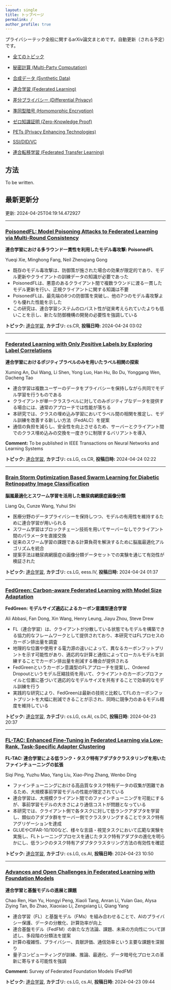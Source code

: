 ```yaml
---
layout: single
title: トップページ
permalink: /
author_profile: true
---
```


プライバシーテック全般に関するarXiv論文まとめです。自動更新（される予定）です。

- [全てのトピック](all/)

- [秘密計算 (Multi-Party Computation)](mpc/)
- [合成データ (Synthetic Data)](sd/)
- [連合学習 (Federated Learning)](fl/)
- [差分プライバシー (Differential Privacy)](dp/)
- [準同型暗号 (Homomorphic Encryption)](he/)
- [ゼロ知識証明 (Zero-Knowledge Proof)](zkp/)
- [PETs (Privacy Enhancing Technologies)](pets/)
- [SSI/DID/VC](ssi/)
- [連合転移学習 (Federated Transfer Learning)](ftl/)


## 方法

To be written.

## 最新更新分

更新: 2024-04-25T04:19:14.472927

- - -

### [PoisonedFL: Model Poisoning Attacks to Federated Learning via Multi-Round Consistency](http://arxiv.org/abs/2404.15611)

**連合学習における多ラウンド一貫性を利用したモデル毒攻撃: PoisonedFL**

Yueqi Xie, Minghong Fang, Neil Zhenqiang Gong

- 既存のモデル毒攻撃は、防御策が施された場合の効果が限定的であり、モデル更新やクライアントの訓練データの知識が必要であった
- PoisonedFLは、悪意のあるクライアント間で複数ラウンドに渡る一貫したモデル更新を行い、正規クライアントに関する知識は不要
- PoisonedFLは、最先端の8つの防御策を突破し、他の7つのモデル毒攻撃よりも優れた性能を示した
- この研究は、連合学習システムのロバスト性が従来考えられていたよりも低いことを示し、新たな防御機構の開発の必要性を強調している



**トピック:** [連合学習](fl), **カテゴリ:** cs.CR, **投稿日時:** 2024-04-24 03:02

- - -

### [Federated Learning with Only Positive Labels by Exploring Label Correlations](http://arxiv.org/abs/2404.15598)

**連合学習におけるポジティブラベルのみを用いたラベル相関の探索**

Xuming An, Dui Wang, Li Shen, Yong Luo, Han Hu, Bo Du, Yonggang Wen, Dacheng Tao

- 連合学習は複数ユーザーのデータをプライバシーを保持しながら共同でモデル学習を行うものである
- クライアントが単一クラスラベルに対してのみポジティブなデータを提供する場合には、通常のアプローチでは性能が落ちる
- 本研究では、クラスの埋め込み学習においてラベル間の相関を推定し、モデル訓練を改善する新しい方法（FedALC）を提案
- 通信の負担を減らし、安全性を向上させるため、サーバーとクライアント間でのクラス埋め込みの交換を一度きりに制限するバリアントを導入

**Comment:** To be published in IEEE Transactions on Neural Networks and Learning   Systems

**トピック:** [連合学習](fl), **カテゴリ:** cs.LG, cs.CR, **投稿日時:** 2024-04-24 02:22

- - -

### [Brain Storm Optimization Based Swarm Learning for Diabetic Retinopathy Image Classification](http://arxiv.org/abs/2404.15585)

**脳嵐最適化とスワーム学習を活用した糖尿病網膜症画像分類**

Liang Qu, Cunze Wang, Yuhui Shi

- 医療分野のデータプライバシーを保持しつつ、モデルの有用性を維持するために連合学習が用いられる
- スワーム学習はブロックチェーン技術を用いてサーバーなしでクライアント間のパラメータを直接交換
- 従来のスワーム学習の課題である計算負荷を解決するために脳嵐最適化アルゴリズムを統合
- 提案手法は糖尿病網膜症の画像分類データセットでの実験を通じて有効性が検証された



**トピック:** [連合学習](fl), **カテゴリ:** cs.LG, eess.IV, **投稿日時:** 2024-04-24 01:37

- - -

### [FedGreen: Carbon-aware Federated Learning with Model Size Adaptation](http://arxiv.org/abs/2404.15503)

**FedGreen: モデルサイズ適応によるカーボン意識型連合学習**

Ali Abbasi, Fan Dong, Xin Wang, Henry Leung, Jiayu Zhou, Steve Drew

- FL（連合学習）は、クライアントが分散している状態でもモデルを構築できる協力的なフレームワークとして提供されており、本研究ではFLプロセスのカーボン排出量を調査
- 地理的な位置や使用する電力源の違いによって、異なるカーボンフットプリントを示す可能性があり、適応的な計算と通信によってローカルモデルを訓練することでカーボン排出量を削減する機会が提供される
- FedGreenというカーボン意識型のFLアプローチを提案し、Ordered Dropoutというモデル圧縮技術を用いて、クライアントのカーボンプロファイルと位置に基づいて適応的なモデルサイズを共有することで効率的なモデル訓練を行う
- 実践的な研究により、FedGreenは最新の技術と比較してFLのカーボンフットプリントを大幅に削減できることが示され、同時に競争力のあるモデル精度を維持している



**トピック:** [連合学習](fl), **カテゴリ:** cs.LG, cs.AI, cs.DC, **投稿日時:** 2024-04-23 20:37

- - -

### [FL-TAC: Enhanced Fine-Tuning in Federated Learning via Low-Rank, Task-Specific Adapter Clustering](http://arxiv.org/abs/2404.15384)

**FL-TAC: 連合学習による低ランク・タスク特有アダプタクラスタリングを用いたファインチューニングの拡張**

Siqi Ping, Yuzhu Mao, Yang Liu, Xiao-Ping Zhang, Wenbo Ding

- ファインチューニングにおける高品質なタスク特有データの収集が困難であるため、大規模事前学習モデルの性能が限定されている
- 連合学習は、大規模クライアント間でのファインチューニングを可能にするが、事前学習モデルの大きさにより通信コストが問題となっている
- 本研究では、クライアント側で各タスクに対して低ランクアダプタを学習し、類似のアダプタ群をサーバー側でクラスタリングすることでタスク特有アグリゲーションを達成
- GLUEやCIFAR-10/100など、様々な言語・視覚タスクにおいて広範な実験を実施し、FLトレーニングプロセスを通じたタスク特有アダプタの進化を明らかにし、低ランクのタスク特有アダプタクラスタリング方法の有効性を確認



**トピック:** [連合学習](fl), **カテゴリ:** cs.LG, cs.AI, **投稿日時:** 2024-04-23 10:50

- - -

### [Advances and Open Challenges in Federated Learning with Foundation Models](http://arxiv.org/abs/2404.15381)

**連合学習と基盤モデルの進展と課題**

Chao Ren, Han Yu, Hongyi Peng, Xiaoli Tang, Anran Li, Yulan Gao, Alysa Ziying Tan, Bo Zhao, Xiaoxiao Li, Zengxiang Li, Qiang Yang

- 連合学習（FL）と基盤モデル（FMs）を組み合わせることで、AIのプライバシー保護、データの分散化、計算効率が向上
- 連合基盤モデル（FedFM）の新たな方法論、課題、未来の方向性について詳述し、多段階の分類法を提案
- 計算の複雑性、プライバシー、貢献評価、通信効率という主要な課題を深掘り
- 量子コンピューティングが訓練、推論、最適化、データ暗号化プロセスの革新に寄与する可能性を強調

**Comment:** Survey of Federated Foundation Models (FedFM)

**トピック:** [連合学習](fl), **カテゴリ:** cs.LG, cs.AI, **投稿日時:** 2024-04-23 09:44
